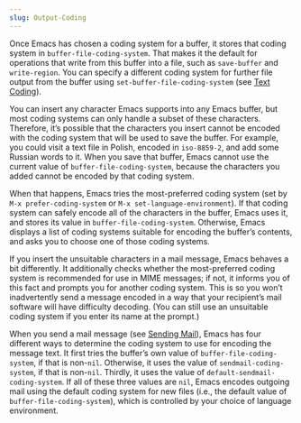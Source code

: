 ```yaml
---
slug: Output-Coding
---
```


Once Emacs has chosen a coding system for a buffer, it stores that coding system in `buffer-file-coding-system`. That makes it the default for operations that write from this buffer into a file, such as `save-buffer` and `write-region`. You can specify a different coding system for further file output from the buffer using `set-buffer-file-coding-system` (see [Text Coding](/docs/emacs/Text-Coding)).

You can insert any character Emacs supports into any Emacs buffer, but most coding systems can only handle a subset of these characters. Therefore, it’s possible that the characters you insert cannot be encoded with the coding system that will be used to save the buffer. For example, you could visit a text file in Polish, encoded in `iso-8859-2`, and add some Russian words to it. When you save that buffer, Emacs cannot use the current value of `buffer-file-coding-system`, because the characters you added cannot be encoded by that coding system.

When that happens, Emacs tries the most-preferred coding system (set by `M-x prefer-coding-system` or `M-x set-language-environment`). If that coding system can safely encode all of the characters in the buffer, Emacs uses it, and stores its value in `buffer-file-coding-system`. Otherwise, Emacs displays a list of coding systems suitable for encoding the buffer’s contents, and asks you to choose one of those coding systems.

If you insert the unsuitable characters in a mail message, Emacs behaves a bit differently. It additionally checks whether the most-preferred coding system is recommended for use in MIME messages; if not, it informs you of this fact and prompts you for another coding system. This is so you won’t inadvertently send a message encoded in a way that your recipient’s mail software will have difficulty decoding. (You can still use an unsuitable coding system if you enter its name at the prompt.)

When you send a mail message (see [Sending Mail](/docs/emacs/Sending-Mail)), Emacs has four different ways to determine the coding system to use for encoding the message text. It first tries the buffer’s own value of `buffer-file-coding-system`, if that is non-`nil`. Otherwise, it uses the value of `sendmail-coding-system`, if that is non-`nil`. Thirdly, it uses the value of `default-sendmail-coding-system`. If all of these three values are `nil`, Emacs encodes outgoing mail using the default coding system for new files (i.e., the default value of `buffer-file-coding-system`), which is controlled by your choice of language environment.
